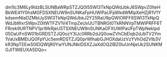 dm1lc3M6Ly9ldzBLSUNBaWRpSTZJQ0l5SWl3TkNpQWdJbkJ6SWpvZ0lteHBkWE41Y0hsMGFDSXNEUW9nSUNKaFpHUWlPaUFpWkdWMlpXeHZjR1V1YkdsemNIaDZMblJySWl3TkNpQWdJbkJ2Y25RaU9pQWlORFF6SWl3TkNpQWdJbWxrSWpvZ0ltWTFZV1V4TmpZeUxUUTBNRGt0TkRNNVpTMWlPRFF6TFRrek9URTNPV1prWkRjeU5TSXNEUW9nSUNKaGFXUWlPaUFpTWpNeklpd05DaUFnSW01bGRDSTZJQ0ozY3lJc0RRb2dJQ0owZVhCbElqb2dJbTV2Ym1VaUxBMEtJQ0FpYUc5emRDSTZJQ0prWlhabGJHOXdaUzVzYVhOd2VIb3VkR3NpTEEwS0lDQWljR0YwYUNJNklDSXZJaXdOQ2lBZ0luUnNjeUk2SUNKMGJITWlEUXA5DQo=
